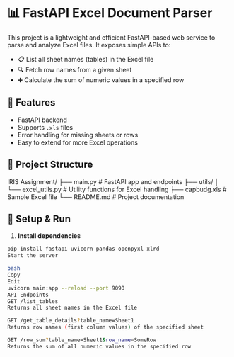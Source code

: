 # 📊 FastAPI Excel Document Parser

This project is a lightweight and efficient FastAPI-based web service to parse and analyze Excel files. It exposes simple APIs to:

- 📋 List all sheet names (tables) in the Excel file  
- 🔍 Fetch row names from a given sheet  
- ➕ Calculate the sum of numeric values in a specified row

## 🚀 Features

- FastAPI backend
- Supports `.xls` files
- Error handling for missing sheets or rows
- Easy to extend for more Excel operations

## 📁 Project Structure

IRIS Assignment/
├── main.py # FastAPI app and endpoints
├── utils/
│ └── excel_utils.py # Utility functions for Excel handling
├── capbudg.xls # Sample Excel file
└── README.md # Project documentation
## 🔧 Setup & Run

1. **Install dependencies**  
```bash
pip install fastapi uvicorn pandas openpyxl xlrd
Start the server

bash
Copy
Edit
uvicorn main:app --reload --port 9090
API Endpoints
GET /list_tables
Returns all sheet names in the Excel file

GET /get_table_details?table_name=Sheet1
Returns row names (first column values) of the specified sheet

GET /row_sum?table_name=Sheet1&row_name=SomeRow
Returns the sum of all numeric values in the specified row

